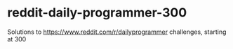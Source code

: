 # reddit-daily-programmer-300
Solutions to https://www.reddit.com/r/dailyprogrammer challenges, starting at 300
